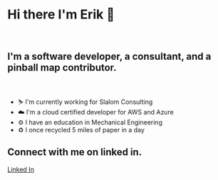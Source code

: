 # Hi there I'm Erik 👋
<br/>

## I'm a software developer, a consultant, and a pinball map contributor.
<br/>

- ⛷ I'm currently working for Slalom Consulting
- ☁️ I'm a cloud certified developer for AWS and Azure
- ⚙️ I have an education in Mechanical Engineering
- ♻️ I once recycled 5 miles of paper in a day

## Connect with me on linked in.
[Linked In](https://www.linkedin.com/in/erikgraciosa/)


<!--
**ErikGraciosa/ErikGraciosa** is a ✨ _special_ ✨ repository because its `README.md` (this file) appears on your GitHub profile.

Here are some ideas to get you started:

- 🔭 I’m currently working on ...
- 🌱 I’m currently learning ...
- 👯 I’m looking to collaborate on ...
- 🤔 I’m looking for help with ...
- 💬 Ask me about ...
- 📫 How to reach me: ...
- 😄 Pronouns: ...
- ⚡ Fun fact: ...
-->
